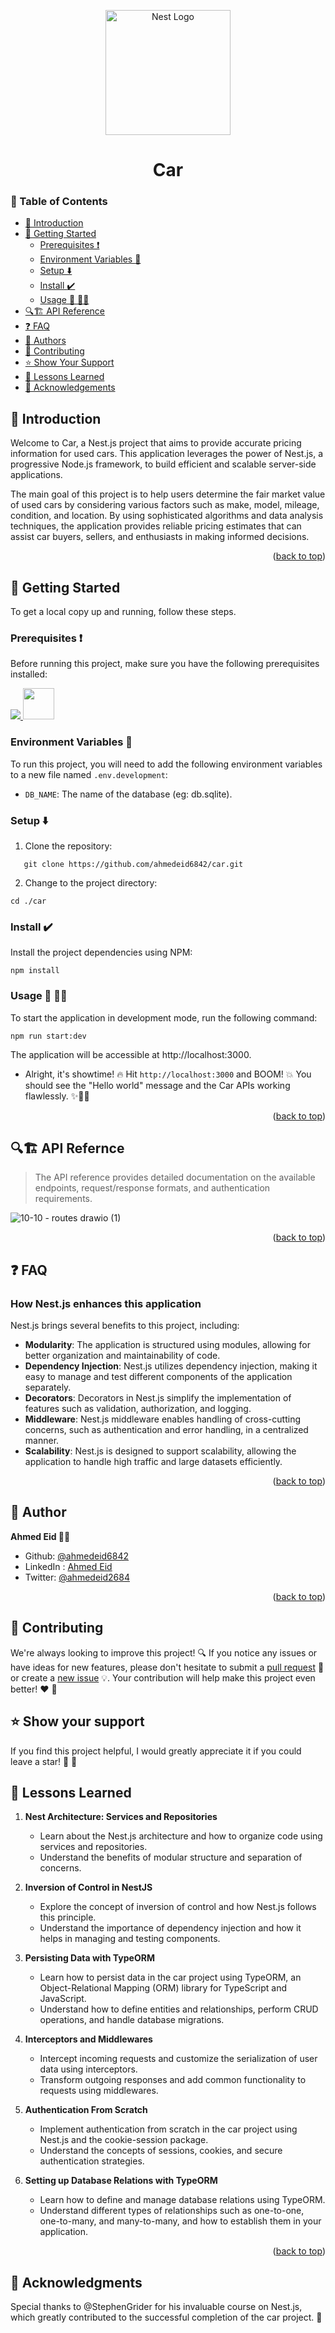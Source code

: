 <a name="readme-top"></a>

<p align="center">
  <a href="http://nestjs.com/" target="blank"><img src="https://nestjs.com/img/logo-small.svg" width="200" alt="Nest Logo" /></a>
</p>

<h1 align="center">Car</h1>

### 📑 Table of Contents
- [📘 Introduction](#introduction)
- [🚀 Getting Started](#getting-started)
  - [Prerequisites ❗](#prerequisites)
  - [Environment Variables :key:](#environment-variables)
  - [Setup ⬇️](#setup)
  - [Install :heavy_check_mark: ](#install)
  - [Usage 🤿 🏃‍♂️](#usage)
- [🔍🏗️ API Reference](#api-reference)
- [❓ FAQ ](#-faq-)
- [👥 Authors](#authors)
- [🤝 Contributing](#contributing)
- [⭐️ Show Your Support](#show-your-support)
- [💎 Lessons Learned](#lessons-learned)
- [🙏 Acknowledgements](#acknowledgements)

## 📘 Introduction <a name="introduction"></a>
<p>
Welcome to Car, a Nest.js project that aims to provide accurate pricing information for used cars. This application leverages the power of Nest.js, a progressive Node.js framework, to build efficient and scalable server-side applications.
</p>

<p>
The main goal of this project is to help users determine the fair market value of used cars by considering various factors such as make, model, mileage, condition, and location. By using sophisticated algorithms and data analysis techniques, the application provides reliable pricing estimates that can assist car buyers, sellers, and enthusiasts in making informed decisions.
</p>

<p align="right">(<a href="#readme-top">back to top</a>)</p>

## 🚀 Getting Started <a name="getting-started"></a>

To get a local copy up and running, follow these steps.

### Prerequisites ❗<a name="prerequisites"></a>

Before running this project, make sure you have the following prerequisites installed:

<p>
 <a href="https://skillicons.dev">
        <img src="https://skillicons.dev/icons?i=nodejs,sqlite&theme=dark"/>
    </a>
    <a href="https://www.npmjs.com/"><img src="https://authy.com/wp-content/uploads/npm-logo.png" width="50px" height="50"/></a>
 </p>

### Environment Variables :key: <a name="environment-variables"></a>
To run this project, you will need to add the following environment variables to a new file named `.env.development`:
- `DB_NAME`: The name of the database (eg: db.sqlite).

### Setup ⬇️ <a name="setup"></a>
1. Clone the repository:
```shell
   git clone https://github.com/ahmedeid6842/car.git
```
2. Change to the project directory:
```shell
cd ./car
```

### Install :heavy_check_mark: <a name="install"></a>

Install the project dependencies using NPM:

```shell
npm install
```

### Usage 🤿 🏃‍♂️ <a name="usage"></a>
To start the application in development mode, run the following command:

```shell
npm run start:dev
```

The application will be accessible at http://localhost:3000.

- Alright, it's showtime! 🔥 Hit `http://localhost:3000` and BOOM! 💥  You should see the "Hello world" message and the Car APIs working flawlessly. ✨🧙‍♂️

<p align="right">(<a href="#readme-top">back to top</a>)</p>

## 🔍🏗️ API Refernce <a name="api-reference"></a>

> The API reference provides detailed documentation on the available endpoints, request/response formats, and authentication requirements. 

![10-10 - routes drawio (1)](https://github.com/ahmedeid6842/car/assets/57197702/1ef5cfaa-55b8-4afe-886f-a4605e18b6de)

<p align="right">(<a href="#readme-top">back to top</a>)</p>

## ❓ FAQ <a name="faq"></a>

### How Nest.js enhances this application

Nest.js brings several benefits to this project, including:

- **Modularity**: The application is structured using modules, allowing for better organization and maintainability of code.
- **Dependency Injection**: Nest.js utilizes dependency injection, making it easy to manage and test different components of the application separately.
- **Decorators**: Decorators in Nest.js simplify the implementation of features such as validation, authorization, and logging.
- **Middleware**: Nest.js middleware enables handling of cross-cutting concerns, such as authentication and error handling, in a centralized manner.
- **Scalability**: Nest.js is designed to support scalability, allowing the application to handle high traffic and large datasets efficiently.

<p align="right">(<a href="#readme-top">back to top</a>)</p>

## 👤 Author <a name="author"></a>
**Ahmed Eid 🙋‍♂️**
- Github: [@ahmedeid6842](https://github.com/ahmedeid6842/)
- LinkedIn : [Ahmed Eid](https://www.linkedin.com/in/ahmed-eid-0018571b1/)
- Twitter: [@ahmedeid2684](https://twitter.com/ahmedeid2684)

<p align="right">(<a href="#readme-top">back to top</a>)</p>

## 🤝 Contributing <a name="contribution"></a>

We're always looking to improve this project! 🔍 If you notice any issues or have ideas for new features, please don't hesitate to submit a [pull request](https://github.com/ahmedeid6842/car/pulls) 🙌 or create a [new issue](https://github.com/ahmedeid6842/car/issues/new) 💡. Your contribution will help make this project even better! ❤️ 💪

## ⭐️ Show your support <a name="support"></a>

If you find this project helpful, I would greatly appreciate it if you could leave a star! 🌟 💟 

## 💎 Lessons Learned

1. **Nest Architecture: Services and Repositories**
   - Learn about the Nest.js architecture and how to organize code using services and repositories.
   - Understand the benefits of modular structure and separation of concerns.

2. **Inversion of Control in NestJS**
   - Explore the concept of inversion of control and how Nest.js follows this principle.
   - Understand the importance of dependency injection and how it helps in managing and testing components.

3. **Persisting Data with TypeORM**
   - Learn how to persist data in the car project using TypeORM, an Object-Relational Mapping (ORM) library for TypeScript and JavaScript.
   - Understand how to define entities and relationships, perform CRUD operations, and handle database migrations.

4. **Interceptors and Middlewares**
   - Intercept incoming requests and customize the serialization of user data using interceptors.
   - Transform outgoing responses and add common functionality to requests using middlewares.

5. **Authentication From Scratch**
   - Implement authentication from scratch in the car project using Nest.js and the cookie-session package.
   - Understand the concepts of sessions, cookies, and secure authentication strategies.

6. **Setting up Database Relations with TypeORM**
   - Learn how to define and manage database relations using TypeORM.
   - Understand different types of relationships such as one-to-one, one-to-many, and many-to-many, and how to establish them in your application.

<p align="right">(<a href="#readme-top">back to top</a>)</p>

## 🙏 Acknowledgments <a name="acknowledgements"></a>

Special thanks to @StephenGrider for his invaluable course on Nest.js, which greatly contributed to the successful completion of the car project. 💟


